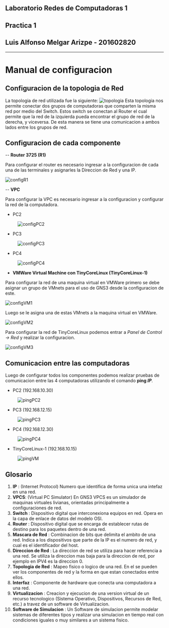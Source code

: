 ## Laboratorio Redes de Computadoras 1
## Practica 1
## Luis Alfonso Melgar Arizpe - 201602820

---

# Manual de configuracion

## Configuracion de la topologia de Red
La topologia de red utilizada fue la siguiente: 
![topologia](./imgs/topologia.png)
Esta topologia nos permite conectar dos grupos de computadoras que comparten la misma red por medio del Switch. Estos switch se conectan al Router el cual permite que la red de la izquierda pueda encontrar el grupo de red de la derecha, y viceversa. De esta manera se tiene una comunicacion a ambos lados entre los grupos de red.


## Configuracion de cada componente
-- **Router 3725 (R1)**

Para configurar el router es necesario ingresar a la configuracion de cada una de las terminales y asignarles la Direccion de Red y una IP.

![configR1](./imgs/configR1.png)

-- **VPC**

Para configurar la VPC es necesario ingresar a la configuracion y configurar la red de la computadora.
* PC2

&nbsp;&nbsp;&nbsp;&nbsp;&nbsp;&nbsp;&nbsp;&nbsp;&nbsp;&nbsp;![configPC2](./imgs/configPC2.png)

* PC3

&nbsp;&nbsp;&nbsp;&nbsp;&nbsp;&nbsp;&nbsp;&nbsp;&nbsp;&nbsp;![configPC3](./imgs/configPC3.png)

* PC4

&nbsp;&nbsp;&nbsp;&nbsp;&nbsp;&nbsp;&nbsp;&nbsp;&nbsp;&nbsp;![configPC4](./imgs/configPC4.png)

- **VMWare Virtual Machine con TinyCoreLinux (TinyCoreLinux-1)**

Para configurar la red de una maquina virtual en VMWare primero se debe asignar un grupo de VMnets para el uso de GNS3 desde la configuracion de este.

![configVM1](./imgs/configVM1.png)


Luego se le asigna una de estas VMnets a la maquina virtual en VMWare.

![configVM2](./imgs/configVM2.png)

Para configurar la red de TinyCoreLinux podemos entrar a *Panel de Control -> Red* y realizar la configuracion.

![configVM3](./imgs/configVM3.png)



## Comunicacion entre las computadoras
Luego de configurar todos los componentes podemos realizar pruebas de comunicacion entre las 4 computadoras utilizando el comando **ping *IP***.

* PC2 (192.168.10.30)

&nbsp;&nbsp;&nbsp;&nbsp;&nbsp;&nbsp;&nbsp;&nbsp;&nbsp;&nbsp;![pingPC2](./imgs/pingPC2.png)


* PC3 (192.168.12.15)

&nbsp;&nbsp;&nbsp;&nbsp;&nbsp;&nbsp;&nbsp;&nbsp;&nbsp;&nbsp;![pingPC3](./imgs/pingPC3.png)


* PC4 (192.168.12.30)

&nbsp;&nbsp;&nbsp;&nbsp;&nbsp;&nbsp;&nbsp;&nbsp;&nbsp;&nbsp;![pingPC4](./imgs/pingPC4.png)


* TinyCoreLinux-1 (192.168.10.15)

&nbsp;&nbsp;&nbsp;&nbsp;&nbsp;&nbsp;&nbsp;&nbsp;&nbsp;&nbsp;![pingVM](./imgs/pingVM.png)

## Glosario
1. **IP** : (Internet Protocol) Numero que identifica de forma unica una intefaz en una red.
2. **VPCS**: (Virtual PC Simulator) En GNS3 VPCS es un simulador de maquinas virtuales livianas, orientadas principalmente a configuraciones de red.  
3. **Switch** : Dispositivo digital que interconexiona equipos en red. Opera en la capa de enlace de datos del modelo OSI.
4. **Router** : Dispositivo digital que se encarga de establecer rutas de destino para los paquetes dentro de una red. 
5. **Mascara de Red** : Combinacion de bits que delimita el ambito de una red. Indica a los dispositivos que parte de la IP es el numero de red, y cual es el identificador del host. 
6. **Direccion de Red** : La direccion de red se utiliza para hacer referencia a una red. Se utiliza la direccion mas baja para la direccion de red, por ejemplo en IPV4 es la direccion 0.
7. **Topologia de Red** : Mapeo fisico o logico de una red. En el se pueden ver los componentes de red y la forma en que estan conectados entre ellos. 
8. **Interfaz** : Componente de hardware que conecta una computadora a una red.  
9. **Virtualizacion** : Creacion y ejecucion de una version virtual de un recurso tecnologico (Sistema Operativo, Dispositivos, Recursos de Red, etc.) a travez de un software de Virtualizacion.
10. **Software de Simulacion** : Un Software de simulacion permite modelar sistemas de diferentes tipos y realizar una simulacion en tiempo real con condiciones iguales o muy similares a un sistema fisico. 

